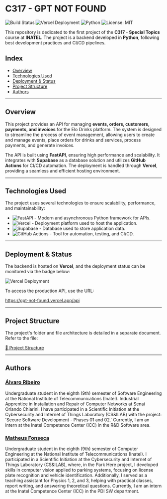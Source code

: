 # C317 - GPT NOT FOUND

![Build Status](https://github.com/AlvaroLucioRibeiro/GPT-Not-Found-Backend/actions/workflows/Tests.yml/badge.svg)
![Vercel Deployment](https://vercel.com/alvaro-ribeiro/gpt-not-found/badge)
![Python](https://img.shields.io/badge/language-Python-yellow)
![License: MIT](https://img.shields.io/badge/License-MIT-orange.svg)

This repository is dedicated to the first project of the **C317 - Special Topics** course at **INATEL**. The project is a backend developed in **Python**, following best development practices and CI/CD pipelines.

## Index
- [Overview](#overview)
- [Technologies Used](#technologies-used)
- [Deployment & Status](#deployment--status)
- [Project Structure](#project-structure)
- [Authors](#authors)

---

## Overview
This project provides an API for managing **events, orders, customers, payments, and invoices** for the Elo Drinks platform. The system is designed to streamline the process of event management, allowing users to create and manage events, place orders for drinks and services, process payments, and generate invoices.

The API is built using **FastAPI**, ensuring high performance and scalability. It integrates with **Supabase** as a database solution and utilizes **GitHub Actions** for CI/CD automation. The deployment is handled through **Vercel**, providing a seamless and efficient hosting environment.

---

## Technologies Used
The project uses several technologies to ensure scalability, performance, and maintainability:

- ![FastAPI](https://img.shields.io/badge/FastAPI-009688?logo=fastapi&logoColor=white) - Modern and asynchronous Python framework for APIs.
- ![Vercel](https://img.shields.io/badge/Vercel-000000?logo=vercel&logoColor=white) - Deployment platform used to host the application.
- ![Supabase](https://img.shields.io/badge/Supabase-3ECF8E?logo=supabase&logoColor=white) - Database used to store application data.
- ![GitHub Actions](https://img.shields.io/badge/GitHub%20Actions-2088FF?logo=github-actions&logoColor=white) - Tool for automation, testing, and CI/CD.

---

## Deployment & Status
The backend is hosted on **Vercel**, and the deployment status can be monitored via the badge below:

![Vercel Deployment](https://vercel.com/alvaro-ribeiro/gpt-not-found/badge)

To access the production API, use the URL:

https://gpt-not-found.vercel.app/api

---

## Project Structure
The project's folder and file architecture is detailed in a separate document. Refer to the file:

[📂 Project Structure](./docs/backend_architecture.md)

---

## Authors

### [Álvaro Ribeiro](https://github.com/AlvaroLucioRibeiro)

Undergraduate student in the eighth (9th) semester of Software Engineering at the National Institute of Telecommunications (Inatel). Industrial Apprentice in Installation and Repair of Computer Networks at Senai Orlando Chiarini. I have participated in a Scientific Initiation at the Cybersecurity and Internet of Things Laboratory (CS&ILAB) with the project: 'Secure Software Development - Phases 01 and 02.' Currently, I am an intern at the Inatel Competence Center (ICC) in the R&D Software area.

### [Matheus Fonseca](https://github.com/matheusAFONSECA)

Undergraduate student in the eighth (9th) semester of Computer Engineering at the National Institute of Telecommunications (Inatel). I participated in a Scientific Initiation at the Cybersecurity and Internet of Things Laboratory (CS&ILAB), where, in the Park Here project, I developed skills in computer vision applied to parking systems, focusing on license plate recognition and vehicle identification. Additionally, I served as a teaching assistant for Physics 1, 2, and 3, helping with practical classes, report writing, and answering theoretical questions. Currently, I am an intern at the Inatel Competence Center (ICC) in the PDI SW department.
